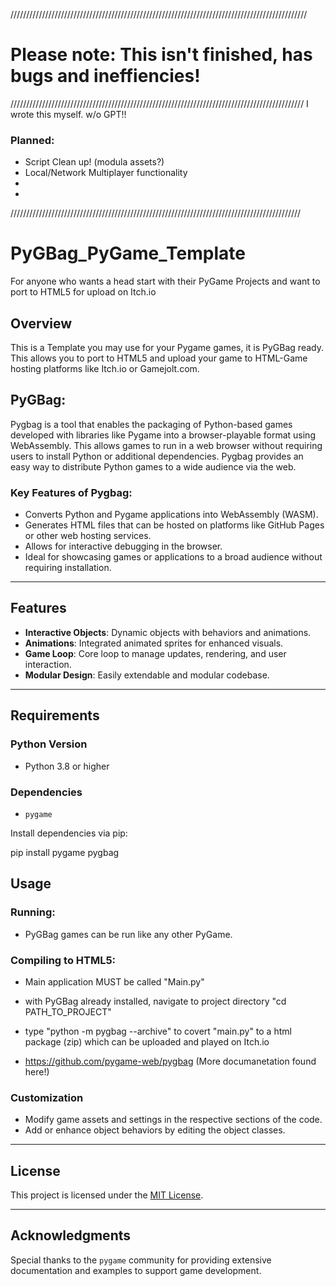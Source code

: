 //////////////////////////////////////////////////////////////////////////////////////////////
# Please note: This isn't finished, has bugs and ineffiencies!
/////////////////////////////////////////////////////////////////////////////////////////////
I wrote this myself. w/o GPT!!
### Planned:
- Script Clean up! (modula assets?)
- Local/Network Multiplayer functionality
- 
-
////////////////////////////////////////////////////////////////////////////////////////////

# PyGBag_PyGame_Template
For anyone who wants a head start with their PyGame Projects and want to port to HTML5 for upload on Itch.io

## Overview

This is a Template you may use for your Pygame games, it is PyGBag ready. This allows you to port to HTML5 and upload your game to HTML-Game hosting platforms like Itch.io or Gamejolt.com.


## PyGBag:
Pygbag is a tool that enables the packaging of Python-based games developed with libraries like Pygame into a browser-playable format using WebAssembly. This allows games to run in a web browser without requiring users to install Python or additional dependencies. Pygbag provides an easy way to distribute Python games to a wide audience via the web.

### Key Features of Pygbag:
- Converts Python and Pygame applications into WebAssembly (WASM).
- Generates HTML files that can be hosted on platforms like GitHub Pages or other web hosting services.
- Allows for interactive debugging in the browser.
- Ideal for showcasing games or applications to a broad audience without requiring installation.

---

## Features
- **Interactive Objects**: Dynamic objects with behaviors and animations.
- **Animations**: Integrated animated sprites for enhanced visuals.
- **Game Loop**: Core loop to manage updates, rendering, and user interaction.
- **Modular Design**: Easily extendable and modular codebase.

---

## Requirements

### Python Version
- Python 3.8 or higher

### Dependencies
- `pygame`

Install dependencies via pip:

pip install pygame pygbag


## Usage

### Running:

- PyGBag games can be run like any other PyGame.

### Compiling to HTML5:

- Main application MUST be called "Main.py"
- with PyGBag already installed, navigate to project directory "cd PATH_TO_PROJECT"
- type "python -m pygbag --archive" to covert "main.py" to a html package (zip) which can be uploaded and played on Itch.io


- https://github.com/pygame-web/pygbag   (More documanetation found here!)

### Customization
- Modify game assets and settings in the respective sections of the code.
- Add or enhance object behaviors by editing the object classes.

---

## License
This project is licensed under the [MIT License](LICENSE).

---

## Acknowledgments
Special thanks to the `pygame` community for providing extensive documentation and examples to support game development.
